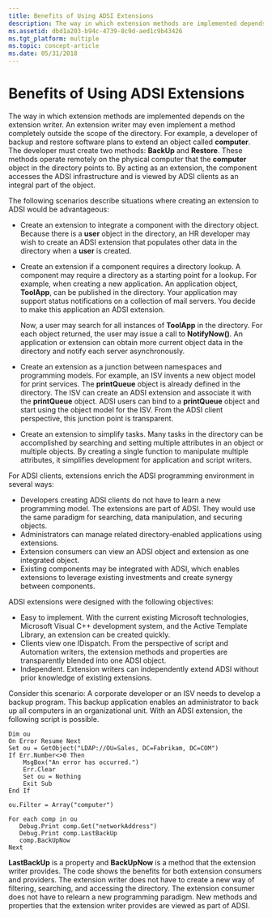 ```yaml
---
title: Benefits of Using ADSI Extensions
description: The way in which extension methods are implemented depends on the extension writer.
ms.assetid: dbd1a203-b94c-4739-8c9d-aed1c9b43426
ms.tgt_platform: multiple
ms.topic: concept-article
ms.date: 05/31/2018
---
```


# Benefits of Using ADSI Extensions

The way in which extension methods are implemented depends on the extension writer. An extension writer may even implement a method completely outside the scope of the directory. For example, a developer of backup and restore software plans to extend an object called **computer**. The developer must create two methods: **BackUp** and **Restore**. These methods operate remotely on the physical computer that the **computer** object in the directory points to. By acting as an extension, the component accesses the ADSI infrastructure and is viewed by ADSI clients as an integral part of the object.

The following scenarios describe situations where creating an extension to ADSI would be advantageous:

-   Create an extension to integrate a component with the directory object. Because there is a **user** object in the directory, an HR developer may wish to create an ADSI extension that populates other data in the directory when a **user** is created.
-   Create an extension if a component requires a directory lookup. A component may require a directory as a starting point for a lookup. For example, when creating a new application. An application object, **ToolApp**, can be published in the directory. Your application may support status notifications on a collection of mail servers. You decide to make this application an ADSI extension.

    Now, a user may search for all instances of **ToolApp** in the directory. For each object returned, the user may issue a call to **NotifyNow()**. An application or extension can obtain more current object data in the directory and notify each server asynchronously.

-   Create an extension as a junction between namespaces and programming models. For example, an ISV invents a new object model for print services. The **printQueue** object is already defined in the directory. The ISV can create an ADSI extension and associate it with the **printQueue** object. ADSI users can bind to a **printQueue** object and start using the object model for the ISV. From the ADSI client perspective, this junction point is transparent.
-   Create an extension to simplify tasks. Many tasks in the directory can be accomplished by searching and setting multiple attributes in an object or multiple objects. By creating a single function to manipulate multiple attributes, it simplifies development for application and script writers.

For ADSI clients, extensions enrich the ADSI programming environment in several ways:

-   Developers creating ADSI clients do not have to learn a new programming model. The extensions are part of ADSI. They would use the same paradigm for searching, data manipulation, and securing objects.
-   Administrators can manage related directory-enabled applications using extensions.
-   Extension consumers can view an ADSI object and extension as one integrated object.
-   Existing components may be integrated with ADSI, which enables extensions to leverage existing investments and create synergy between components.

ADSI extensions were designed with the following objectives:

-   Easy to implement. With the current existing Microsoft technologies, Microsoft Visual C++ development system, and the Active Template Library, an extension can be created quickly.
-   Clients view one IDispatch. From the perspective of script and Automation writers, the extension methods and properties are transparently blended into one ADSI object.
-   Independent. Extension writers can independently extend ADSI without prior knowledge of existing extensions.

Consider this scenario: A corporate developer or an ISV needs to develop a backup program. This backup application enables an administrator to back up all computers in an organizational unit. With an ADSI extension, the following script is possible.


```VB
Dim ou
On Error Resume Next
Set ou = GetObject("LDAP://OU=Sales, DC=Fabrikam, DC=COM")
If Err.Number<>0 Then
    MsgBox("An error has occurred.")
    Err.Clear
    Set ou = Nothing
    Exit Sub
End If

ou.Filter = Array("computer")

For each comp in ou
   Debug.Print comp.Get("networkAddress")
   Debug.Print comp.LastBackUp
   comp.BackUpNow
Next
```



**LastBackUp** is a property and **BackUpNow** is a method that the extension writer provides. The code shows the benefits for both extension consumers and providers. The extension writer does not have to create a new way of filtering, searching, and accessing the directory. The extension consumer does not have to relearn a new programming paradigm. New methods and properties that the extension writer provides are viewed as part of ADSI.

 

 




